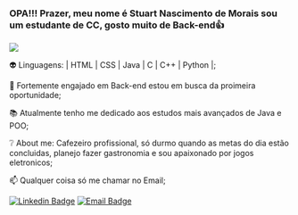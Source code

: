 ### OPA!!! Prazer, meu nome é Stuart Nascimento de Morais sou um estudante de CC, gosto muito de Back-end👍
![](https://lh3.googleusercontent.com/proxy/VOeZ6Y2lNZ0LaqWjtzwUhwq70_X80YgTI2y-_6o3ZLohWAK-IpZjbfvySckFfyxoXrMFb64uaieyvtMY7veSmn_mGz_2hyxgU8dunIQ3dGAPtLwoQrSVmSIM7bERgDmE5EJnb1vvqD4Znckr-C2VqF3q2gtXAOh2e9315e6L)


:alien: Linguagens: | HTML | CSS | Java | C | C++ | Python |;

:rocket: Fortemente engajado em Back-end estou em busca da proimeira oportunidade;

:books: Atualmente tenho me dedicado aos estudos mais avançados de Java e POO;

:grey_question: About me: Cafezeiro profissional, só durmo quando as metas do dia estão concluidas, planejo fazer gastronomia e sou apaixonado por jogos eletronicos;

:mailbox: Qualquer coisa só me chamar no Email;


[![Linkedin Badge](https://img.shields.io/badge/LinkedIn-0077B5?style=for-the-badge&logo=linkedin&logoColor=white&link=https://www.linkedin.com/in/stuartmorais)](https://www.linkedin.com/in/stuartmorais)
[![Email Badge](https://img.shields.io/badge/Microsoft_Outlook-0078D4?style=for-the-badge&logo=microsoft-outlook&logoColor=white&link=mailto:stuartmorais@hotmail.com)](mailto:stuartmorais@hotmail.com)
